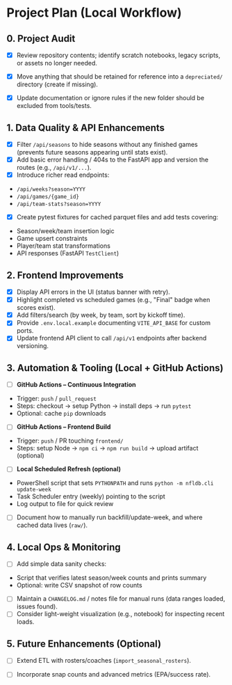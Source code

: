 # Project Plan (Local Workflow)

## 0. Project Audit

- [x] Review repository contents; identify scratch notebooks, legacy scripts, or assets no longer needed.
- [x] Move anything that should be retained for reference into a `depreciated/` directory (create if missing).
- [x] Update documentation or ignore rules if the new folder should be excluded from tools/tests.


## 1. Data Quality & API Enhancements

- [x] Filter `/api/seasons` to hide seasons without any finished games (prevents future seasons appearing until stats
exist).
- [x] Add basic error handling / 404s to the FastAPI app and version the routes (e.g., `/api/v1/...`).
- [x] Introduce richer read endpoints:
- `/api/weeks?season=YYYY`
- `/api/games/{game_id}`
- `/api/team-stats?season=YYYY`
- [x] Create pytest fixtures for cached parquet files and add tests covering:
- Season/week/team insertion logic
- Game upsert constraints
- Player/team stat transformations
- API responses (FastAPI `TestClient`)

## 2. Frontend Improvements

- [x] Display API errors in the UI (status banner with retry).
- [x] Highlight completed vs scheduled games (e.g., "Final" badge when scores exist).
- [x] Add filters/search (by week, by team, sort by kickoff time).
- [x] Provide `.env.local.example` documenting `VITE_API_BASE` for custom ports.
- [x] Update frontend API client to call `/api/v1` endpoints after backend versioning.

## 3. Automation & Tooling (Local + GitHub Actions)

- [ ] **GitHub Actions – Continuous Integration**
- Trigger: `push` / `pull_request`
- Steps: checkout → setup Python → install deps → run `pytest`
- Optional: cache `pip` downloads
- [ ] **GitHub Actions – Frontend Build**
- Trigger: `push` / PR touching `frontend/`
- Steps: setup Node → `npm ci` → `npm run build` → upload artifact (optional)
- [ ] **Local Scheduled Refresh (optional)**
- PowerShell script that sets `PYTHONPATH` and runs `python -m nfldb.cli update-week`
- Task Scheduler entry (weekly) pointing to the script
- Log output to file for quick review
- [ ] Document how to manually run backfill/update-week, and where cached data lives (`raw/`).

## 4. Local Ops & Monitoring

- [ ] Add simple data sanity checks:
- Script that verifies latest season/week counts and prints summary
- Optional: write CSV snapshot of row counts
- [ ] Maintain a `CHANGELOG.md` / notes file for manual runs (data ranges loaded, issues found).
- [ ] Consider light-weight visualization (e.g., notebook) for inspecting recent loads.

## 5. Future Enhancements (Optional)

- [ ] Extend ETL with rosters/coaches (`import_seasonal_rosters`).
- [ ] Incorporate snap counts and advanced metrics (EPA/success rate).


